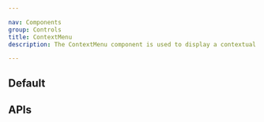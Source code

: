 ```yaml
---

nav: Components
group: Controls
title: ContextMenu
description: The ContextMenu component is used to display a contextual menu. It is triggered by a right-click or long-press event and can contain a list of MenuItem components. The menu can be nested within other menus and will adjust its position based on available space. Users can interact with the menu using their mouse, keyboard, or touch screen. The component also supports the rendering of dividers between menu items.

---
```


## Default

<code src="./demos/index.tsx" center></code>

## APIs

<API></API>
